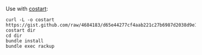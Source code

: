 Use with [costart](https://gist.github.com/4684183):

    curl -L -o costart https://gist.github.com/raw/4684183/d65e44277cf4aab221c27b6987d2038d9e198f5a/costart
    costart dir
    cd dir
    bundle install
    bundle exec rackup
